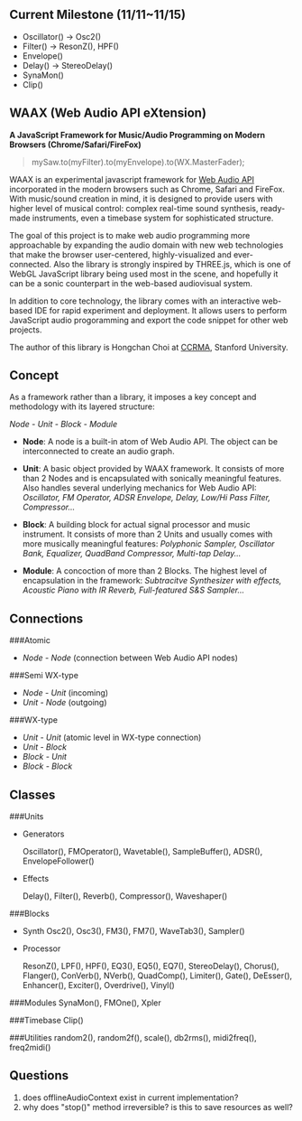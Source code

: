 Current Milestone (11/11~11/15)
-------------------------------
* Oscillator() -> Osc2()
* Filter() -> ResonZ(), HPF()
* Envelope() 
* Delay() -> StereoDelay()
* SynaMon()
* Clip()



WAAX (Web Audio API eXtension)
------------------------------
**A JavaScript Framework for Music/Audio Programming on Modern Browsers (Chrome/Safari/FireFox)**

> mySaw.to(myFilter).to(myEnvelope).to(WX.MasterFader);

WAAX is an experimental javascript framework for [Web Audio API][1] incorporated in the modern browsers such as Chrome, Safari and FireFox. With music/sound creation in mind, it is designed to provide users with higher level of musical control: complex real-time sound synthesis, ready-made instruments, even a timebase system for sophisticated structure.

The goal of this project is to make web audio programming more approachable by expanding the audio domain with new web technologies that make the browser user-centered, highly-visualized and ever-connected. Also the library is strongly inspired by THREE.js, which is one of WebGL JavaScript library being used most in the scene, and hopefully it can be a sonic counterpart in the web-based audiovisual system.

In addition to core technology, the library comes with an interactive web-based IDE for rapid experiment and deployment. It allows users to perform JavaScript audio progoramming and export the code snippet for other web projects.

The author of this library is Hongchan Choi at [CCRMA][2], Stanford University.

[1]: https://dvcs.w3.org/hg/audio/raw-file/tip/webaudio/specification.html "Web Audio API: W3C Editor's Draft"
[2]: https://ccrma.stanford.edu/ "The Center for Computer Research in Music and Acoustics"



Concept
-------

As a framework rather than a library, it imposes a key concept and methodology with its layered structure:

  *Node - Unit - Block - Module*
  
- **Node**: A node is a built-in atom of Web Audio API. The object can be interconnected to create an audio graph.

- **Unit**: A basic object provided by WAAX framework. It consists of more than 2 Nodes and is encapsulated with sonically meaningful features. Also handles several underlying mechanics for Web Audio API: 
  *Oscillator, FM Operator, ADSR Envelope, Delay, Low/Hi Pass Filter, Compressor...*

- **Block**: A building block for actual signal processor and music instrument. It consists of more than 2 Units and usually comes with more musically meaningful features: 
  *Polyphonic Sampler, Oscillator Bank, Equalizer, QuadBand Compressor, Multi-tap Delay...*

- **Module**: A concoction of more than 2 Blocks. The highest level of encapsulation in the framework: 
  *Subtracitve Synthesizer with effects, Acoustic Piano with IR Reverb, Full-featured S&S Sampler...*



Connections
-----------

###Atomic
- *Node - Node* (connection between Web Audio API nodes)

###Semi WX-type
- *Node - Unit* (incoming)
- *Unit - Node* (outgoing)

###WX-type
- *Unit - Unit* (atomic level in WX-type connection)
- *Unit - Block*
- *Block - Unit*
- *Block - Block*



Classes
-------
###Units
- Generators

  Oscillator(), FMOperator(), Wavetable(), SampleBuffer(), ADSR(), EnvelopeFollower()

- Effects

  Delay(), Filter(), Reverb(), Compressor(), Waveshaper()

###Blocks
- Synth
  Osc2(), Osc3(), FM3(), FM7(), WaveTab3(), Sampler()

- Processor

  ResonZ(), LPF(), HPF(), EQ3(), EQ5(), EQ7(), StereoDelay(), Chorus(), Flanger(), ConVerb(), NVerb(), QuadComp(), Limiter(), Gate(), DeEsser(), Enhancer(), Exciter(), Overdrive(), Vinyl()
  
###Modules
  SynaMon(), FMOne(), Xpler

###Timebase
  Clip()

###Utilities
  random2(), random2f(), scale(), db2rms(), midi2freq(), freq2midi()




Questions
---------
1) does offlineAudioContext exist in current implementation?
2) why does "stop()" method irreversible? is this to save resources as well?

